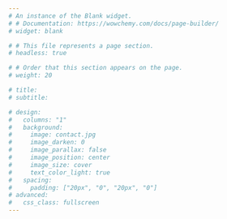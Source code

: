 ```yaml
---
# An instance of the Blank widget.
# # Documentation: https://wowchemy.com/docs/page-builder/
# widget: blank

# # This file represents a page section.
# headless: true

# # Order that this section appears on the page.
# weight: 20

# title:
# subtitle:

# design:
#   columns: "1"
#   background:
#     image: contact.jpg
#     image_darken: 0
#     image_parallax: false
#     image_position: center
#     image_size: cover
#     text_color_light: true
#   spacing:
#     padding: ["20px", "0", "20px", "0"]
# advanced:
#   css_class: fullscreen
---
```

